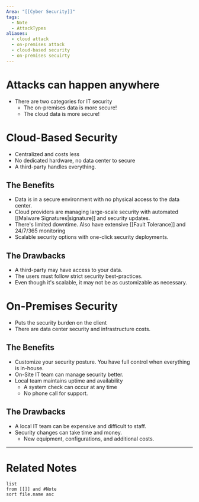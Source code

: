 ```yaml
---
Area: "[[Cyber Security]]"
tags:
  - Note
  - AttackTypes
aliases:
  - cloud attack
  - on-premises attack
  - cloud-based security
  - on-premises secuirty
---
```

# Attacks can happen anywhere
- There are two categories for IT security
	- The on-premises data is more secure!
	- The cloud data is more secure!

# Cloud-Based Security
- Centralized and costs less
- No dedicated hardware, no data center to secure
- A third-party handles everything.
## The Benefits
- Data is in a secure environment with no physical access to the data center.
- Cloud providers are managing large-scale security with automated [[Malware Signatures|signature]] and security updates.
- There's limited downtime. Also have extensive [[Fault Tolerance]] and 24/7/365 monitoring
- Scalable security options with one-click security deployments.
## The Drawbacks
- A third-party may have access to your data.
- The users must follow strict security best-practices.
- Even though it's scalable, it may not be as customizable as necessary.

# On-Premises Security
- Puts the security burden on the client
- There are data center security and infrastructure costs.
## The Benefits
- Customize your security posture. You have full control when everything is in-house.
- On-Site IT team can manage security better.
- Local team maintains uptime and availability
	- A system check can occur at any time
	- No phone call for support.
## The Drawbacks
- A local IT team can be expensive and difficult to staff.
- Security changes can take time and money.
	- New equipment, configurations, and additional costs.


---
# Related Notes
```dataview
list
from [[]] and #Note 
sort file.name asc
```

